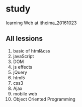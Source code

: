 # study
learning Web at itheima_20161023

## All lessions
1. basic of html&css
2. javaScript
3. DOM
4. js effects
5. jQuery
6. html5
7. css3
8. Ajax
9. mobile web
10. Object Oriented Programming
